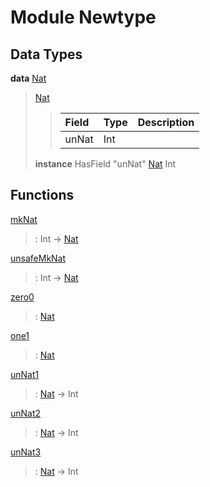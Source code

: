 # <a name="module-newtype-36781"></a>Module Newtype

## Data Types

<a name="type-newtype-nat-61947"></a>**data** [Nat](#type-newtype-nat-61947)

> <a name="constr-newtype-nat-99832"></a>[Nat](#constr-newtype-nat-99832)
> 
> > | Field | Type  | Description |
> > | :---- | :---- | :---------- |
> > | unNat | Int   |  |
> 
> **instance** HasField "unNat" [Nat](#type-newtype-nat-61947) Int

## Functions

<a name="function-newtype-mknat-8513"></a>[mkNat](#function-newtype-mknat-8513)

> : Int -\> [Nat](#type-newtype-nat-61947)

<a name="function-newtype-unsafemknat-96593"></a>[unsafeMkNat](#function-newtype-unsafemknat-96593)

> : Int -\> [Nat](#type-newtype-nat-61947)

<a name="function-newtype-zero0-10450"></a>[zero0](#function-newtype-zero0-10450)

> : [Nat](#type-newtype-nat-61947)

<a name="function-newtype-one1-53872"></a>[one1](#function-newtype-one1-53872)

> : [Nat](#type-newtype-nat-61947)

<a name="function-newtype-unnat1-26452"></a>[unNat1](#function-newtype-unnat1-26452)

> : [Nat](#type-newtype-nat-61947) -\> Int

<a name="function-newtype-unnat2-96339"></a>[unNat2](#function-newtype-unnat2-96339)

> : [Nat](#type-newtype-nat-61947) -\> Int

<a name="function-newtype-unnat3-97654"></a>[unNat3](#function-newtype-unnat3-97654)

> : [Nat](#type-newtype-nat-61947) -\> Int
